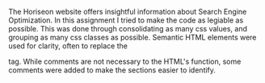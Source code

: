 The Horiseon website offers insightful information about Search Engine Optimization. In this assignment I tried to make the code as legiable as possible. This was done through consolidating as many css values, and grouping as many css classes as possible. Semantic HTML elements were used for clarity, often to replace the <div> tag. While comments are not necessary to the HTML's function, some comments were added to make the sections easier to identify. 
